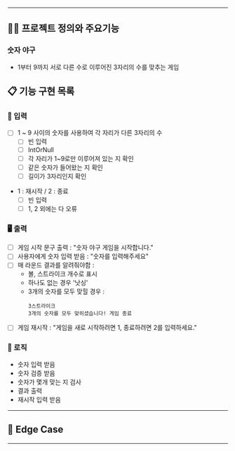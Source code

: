 <hr style="border: 1.5px solid white;">

## 🧑‍💻 프로젝트 정의와 주요기능

### 숫자 야구

- 1부터 9까지 서로 다른 수로 이루어진 3자리의 수를 맞추는 게임

## 📋 기능 구현 목록

### 🙋 입력

- [ ] 1 ~ 9 사이의 숫자를 사용하여 각 자리가 다른 3자리의 수
  - [ ] 빈 입력
  - [ ] IntOrNull
  - [ ] 각 자리가 1~9로만 이루어져 있는 지 확인
  - [ ] 같은 숫자가 들어왔는 지 확인
  - [ ] 길이가 3자리인지 확인
- 1 : 재시작 / 2 : 종료
  - [ ] 빈 입력
  - [ ] 1, 2 외에는 다 오류

### 🖥 출력

- [ ] 게임 시작 문구 출력 : "숫자 야구 게임을 시작합니다."
- [ ] 사용자에게 숫자 입력 받음 : "숫자를 입력해주세요"
- [ ] 매 라운드 결과를 알려줘야함 :
  - 볼, 스트라이크 개수로 표시
  - 하나도 없는 경우 '낫싱'
  - 3개의 숫자를 모두 맞힐 경우 :
     ```
    3스트라이크
    3개의 숫자를 모두 맞히셨습니다! 게임 종료
    ```
- [ ] 게임 재시작 : "게임을 새로 시작하려면 1, 종료하려면 2를 입력하세요."

### 🌈 로직

- 숫자 입력 받음
- 숫자 검증 받음
- 숫자가 몇개 맞는 지 검사
- 결과 출력
- 재시작 입력 받음

<hr style="border: 1px solid white;">

## 🤔 Edge Case


<hr style="border: 1px solid white;">
